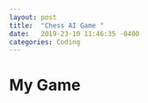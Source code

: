 ```yaml
---
layout: post
title:  "Chess AI Game "
date:   2019-23-10 11:46:35 -0400
categories: Coding
---
```


<h1>My Game</h1>



<script async src="//jsfiddle.net/zainmer/f0qdxu1y/3/embed/js,html,css,result/dark/"></script>
